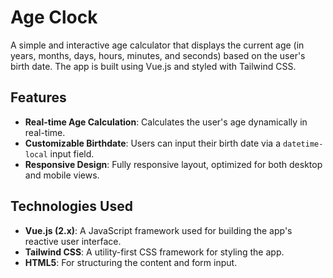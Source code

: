 # Age Clock

A simple and interactive age calculator that displays the current age (in years, months, days, hours, minutes, and seconds) based on the user's birth date. The app is built using Vue.js and styled with Tailwind CSS.

## Features
- **Real-time Age Calculation**: Calculates the user's age dynamically in real-time.
- **Customizable Birthdate**: Users can input their birth date via a `datetime-local` input field.
- **Responsive Design**: Fully responsive layout, optimized for both desktop and mobile views.

## Technologies Used
- **Vue.js (2.x)**: A JavaScript framework used for building the app's reactive user interface.
- **Tailwind CSS**: A utility-first CSS framework for styling the app.
- **HTML5**: For structuring the content and form input.